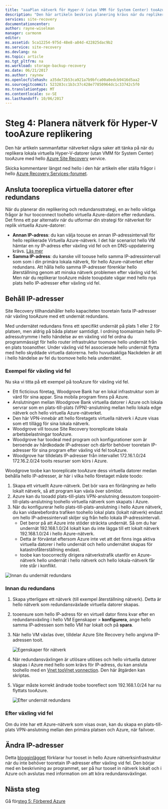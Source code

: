 ```yaml
---
title: "aaaPlan nätverk för Hyper-V (utan VMM för System Center) tooAzure replikering med Azure Site Recovery | Microsoft Docs"
description: "Den här artikeln beskrivs planering krävs när du replikerar virtuella Hyper-V-datorer (utan VMM) tooAzure"
services: site-recovery
documentationcenter: 
author: rayne-wiselman
manager: carmonm
editor: 
ms.assetid: 5ca12254-975d-48e8-a84d-422825dac9b2
ms.service: site-recovery
ms.devlang: na
ms.topic: article
ms.tgt_pltfrm: na
ms.workload: storage-backup-recovery
ms.date: 06/21/2017
ms.author: raynew
ms.openlocfilehash: a35de72b53ca921a7b9bfca00a0edcb9416d5aa2
ms.sourcegitcommit: 523283cc1b3c37c428e77850964dc1c33742c5f0
ms.translationtype: MT
ms.contentlocale: sv-SE
ms.lasthandoff: 10/06/2017
---
```

# <a name="step-4-plan-networking-for-hyper-v-tooazure-replication"></a>Steg 4: Planera nätverk för Hyper-V tooAzure replikering

Den här artikeln sammanfattar nätverket några saker att tänka på när du replikera lokala virtuella Hyper-V-datorer (utan VMM för System Center) tooAzure med hello [Azure Site Recovery](site-recovery-overview.md) service.

Skicka kommentarer längst ned hello i den här artikeln eller ställa frågor i hello [Azure Recovery Services-forumet](https://social.msdn.microsoft.com/forums/azure/home?forum=hypervrecovmgr).


## <a name="connecting-tooreplica-vms-after-failover"></a>Ansluta tooreplica virtuella datorer efter redundans

När du planerar din replikering och redundansstrategi, en av hello viktiga frågor är hur tooconnect toohello virtuella Azure-datorn efter redundans. Det finns ett par alternativ när du utformar din strategi för nätverket för replik virtuella Azure-datorer:

- **Annan IP-adress**: du kan välja toouse en annan IP-adressintervall för hello replikerade Virtuella Azure-nätverk. I det här scenariot hello VM hämtar en ny IP-adress efter växling vid fel och en DNS-uppdatering krävs. [Läs mer](site-recovery-test-failover-vmm-to-vmm.md#prepare-the-infrastructure-for-test-failover)
- **Samma IP-adress**: du kanske vill toouse hello samma IP-adressintervall som som i din primära lokala nätverk, för hello Azure-nätverket efter redundans.  Att hålla hello samma IP-adresser förenklar hello återställning genom att minska nätverk problemen efter växling vid fel. Men när du replikerar tooAzure måste tooupdate vägar med hello nya plats hello IP-adresser efter växling vid fel.


## <a name="retain-ip-addresses"></a>Behåll IP-adresser

Site Recovery tillhandahåller hello kapaciteten tooretain fasta IP-adresser när växling tooAzure med ett undernät redundans.

Med undernätet redundans finns ett specifikt undernät på plats 1 eller 2 för platsen, men aldrig på båda platser samtidigt. I ordning toomaintain hello IP-adressutrymme i hello händelse av en växling vid fel ordna du programmässigt för hello router infrastruktur toomove hello undernät från en plats tooanother. Under växling vid fel associerade hello undernät flytta med hello skyddade virtuella datorerna. hello huvudsakliga Nackdelen är att i hello händelse av fel du toomove hello hela undernätet.


### <a name="failover-example"></a>Exempel för växling vid fel

Nu ska vi titta på ett exempel på tooAzure för växling vid fel.

- Ett ficticious företag, Woodgrove Bank har en lokal infrastruktur som är värd för sina appar. Sina mobila program finns på Azure.
- Anslutningen mellan Woodgrove Bank virtuella datorer i Azure och lokala servrar som en plats-till-plats (VPN)-anslutning mellan hello lokala edge nätverk och hello virtuella Azure-nätverket.
- Den här VPN-innebär att hello företagets virtuella nätverk i Azure visas som ett tillägg för sina lokala nätverk.
- Woodgrove vill toouse Site Recovery tooreplicate lokala arbetsbelastningar tooAzure.
 - Woodgrove har toodeal med program och konfigurationer som är beroende av hårdkodade IP-adresser och därför behöver tooretain IP-adresser för sina program efter växling vid fel tooAzure.
 - Woodgrove har tilldelats IP-adresser från intervallet 172.16.1.0/24 172.16.2.0/24 tooits resurser som körs i Azure.


Woodgrove toobe kan tooreplicate tooAzure dess virtuella datorer medan behålla hello IP-adresser, är här i vilka hello företaget måste toodo:

1. Skapa ett virtuellt Azure-nätverk. Det bör vara en förlängning av hello lokalt nätverk, så att program kan växla över sömlöst.
2. Azure kan du tooadd plats-till-plats VPN-anslutning dessutom toopoint-till-plats-anslutning toohello virtuella nätverk som skapats i Azure.
3. När du konfigurerar hello plats-till-plats-anslutning i hello Azure nätverk, du kan vidarebefordra trafiken toohello lokal plats (lokalt nätverk) endast om hello IP-adressintervall skiljer sig från hello lokala IP-adressintervall.
    - Det beror på att Azure inte stöder sträckta undernät. Så om du har undernät 192.168.1.0/24 lokalt kan du inte lägga till ett lokalt nätverk 192.168.1.0/24 i hello Azure-nätverk.
    - Detta är förväntat eftersom Azure inte vet att det finns inga aktiva virtuella datorer i hello undernät och hello undernätet skapas för katastrofåterställning endast.
    - toobe kan toocorrectly dirigera nätverkstrafik utanför en Azure-nätverk hello undernät i hello nätverk och hello lokala-nätverk får inte står i konflikt.

![Innan du undernät redundans](./media/hyper-v-site-walkthrough-network/network-design7.png)

### <a name="before-failover"></a>Innan du redundans

1. Skapa ytterligare ett nätverk (till exempel återställning nätverk). Detta är hello nätverk som redundansväxlade virtuella datorer skapas.
2. tooensure som hello IP-adress för en virtuell dator finns kvar efter en redundansväxling i hello VM Egenskaper > **konfigurera**, ange hello samma IP-adressen som hello VM har lokalt och på **spara**.
3. När hello VM växlas över, tilldelar Azure Site Recovery hello angivna IP-adressen tooit.

    ![Egenskaper för nätverk](./media/hyper-v-site-walkthrough-network/network-design8.png)

4. När redundansväxlingen är utlösare utlöses och hello virtuella datorer skapas i Azure med hello som krävs för IP-adress, du kan ansluta toohello med en [Vnet tooVnet vonnection](../vpn-gateway/virtual-networks-configure-vnet-to-vnet-connection.md). Den här åtgärden kan skriptas.
5. Vägar måste korrekt ändrade toobe tooreflect som 192.168.1.0/24 har nu flyttats tooAzure.

    ![Efter undernät redundans](./media/hyper-v-site-walkthrough-network/network-design9.png)

### <a name="after-failover"></a>Efter växling vid fel

Om du inte har ett Azure-nätverk som visas ovan, kan du skapa en plats-till-plats VPN-anslutning mellan den primära platsen och Azure, när failvoer.

## <a name="change-ip-addresses"></a>Ändra IP-adresser

Detta [blogginlägget](http://azure.microsoft.com/blog/2014/09/04/networking-infrastructure-setup-for-microsoft-azure-as-a-disaster-recovery-site/) förklarar hur tooset in hello Azure nätverksinfrastruktur när du inte behöver tooretain IP-adresser efter växling vid fel. Den börjar med en beskrivning av programmet, ser på hur tooset in nätverk lokalt och i Azure och avslutas med information om att köra redundansväxlingar.  

## <a name="next-steps"></a>Nästa steg

Gå för[steg 5: Förbered Azure](hyper-v-site-walkthrough-prepare-azure.md)
